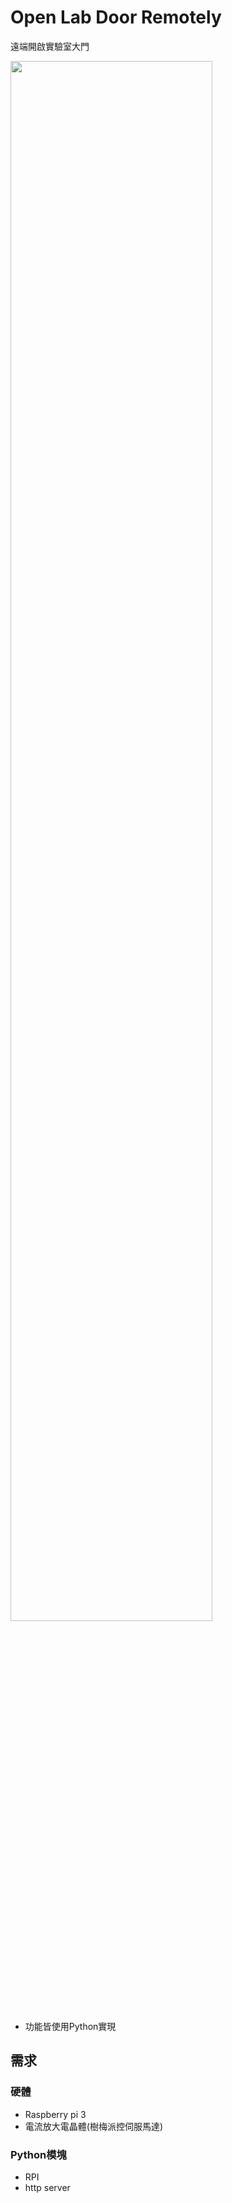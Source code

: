 # Open Lab Door Remotely
遠端開啟實驗室大門

<img src="docs/demo.gif" width="80%"/>

* 功能皆使用Python實現

## 需求
### 硬體
* Raspberry pi 3
* 電流放大電晶體(樹梅派控伺服馬達)

### Python模塊
* RPI
* http server
